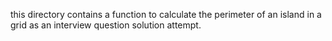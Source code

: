 this directory contains a function to calculate the perimeter of an island in a grid as an interview question solution attempt.